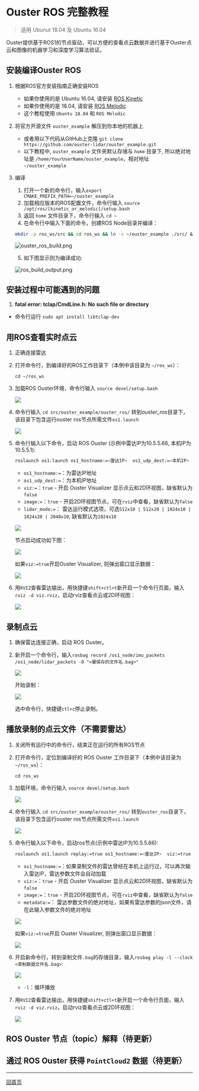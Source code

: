 # Ouster ROS 完整教程
> 适用 Ubunut 18.04 及 Ubuntu 16.04

Ouster提供基于ROS1的节点驱动，可以方便的查看点云数据并进行基于Ouster点云和图像的机器学习和深度学习算法验证。


## 安装编译Ouster ROS

1. 根据ROS官方安装指南正确安装ROS
    - 如果你使用的是 Ubuntu 16.04, 请安装 [ROS Kinetic](http://wiki.ros.org/kinetic/Installation/Ubuntu)
    - 如果你使用的是 18.04, 请安装 [ROS Melodic](http://wiki.ros.org/melodic/Installation/Ubuntu)
    - 这个教程使用 `Ubuntu 18.04` 和 `ROS Melodic` 

2. 将官方开源文件 `ouster_example` 解压到你本地的机器上
    - 或者用以下代码从GitHub上克隆 `git clone https://github.com/ouster-lidar/ouster_example.git`
    - 以下教程中, `ouster_example` 文件夹默认存储与 `home` 目录下, 所以绝对地址是 `/home/YourUserName/ouster_example`，相对地址 `~/ouster_example`

3. 编译
    1. 打开一个新的命令行，输入`export CMAKE_PREFIX_PATH=~/ouster_example`
    2. 加载相应版本的ROS配置文件，命令行输入 `source /opt/ros/[kinetic_or_melodic]/setup.bash` 
    3. 返回 `home` 文件目录下，命令行输入 `cd ~`
    4. 在命令行中输入下面的命令，创建ROS Node目录并编译：
	
	```bash
	mkdir -p ros_ws/src && cd ros_ws && ln -s ~/ouster_example ./src/ && catkin_make -DCMAKE_BUILD_TYPE=Release
	```
	
	![ouster_ros_build.png](./imgs/ouster_ros_build.png)
	
    5. 如下图显示则为编译成功:

	![ros_build_output.png](./imgs/ouster_ros_build_success.png)

## 安装过程中可能遇到的问题
1. **fatal error: tclap/CmdLine.h: No such file or directory**
- 命令行运行 `sudo apt install libtclap-dev`

## 用ROS查看实时点云

1. 正确连接雷达

2. 打开命令行，到编译好的ROS工作目录下（本例中该目录为 `~/ros_ws`）：

	```
	cd ~/ros_ws
	```
3. 加载ROS Ouster环境，命令行输入 `source devel/setup.bash`

	![](./imgs/load_ros_env.png)
	
4. 命令行输入 `cd src/ouster_example/ouster_ros/` 转到*ouster_ros*目录下，该目录下包含运行ouster ros节点所需文件`os1.launch`

	![](./imgs/os1_launch.png)
	
5. 命令行输入以下命令，启动 ROS Ouster (示例中雷达IP为10.5.5.66, 本机IP为10.5.5.1):

	```bash
	roslaunch os1.launch os1_hostname:=<雷达IP>  os1_udp_dest:=<本机IP>  viz:=true image:=true
	```
	- `os1_hostname:=`：为雷达IP地址
	- `os1_udp_dest:=`：为本机IP地址
	- `viz:=`：`true` - 开启 Ouster Visualizer 显示点云和2D环视图，缺省默认为`false`
	- `image:=`：`true` - 开启2D环视图节点，可在`rviz`中查看，缺省默认为`false`
	- `lidar_mode:=`： 雷达运行模式选项，可选`512x10 | 512x20 | 1024x10 | 1024x20 | 2048x10`, 缺省默认为`1024x10`
	
	![](./imgs/roslaunch_command.png)
	
	节点启动成功如下图：
	
	![](./imgs/rosnode_start.png)
	
	如果`viz:=true`开启Ouster Visualizer, 则弹出窗口显示数据：
	
	![](./imgs/ros_viz_success.png)
	
6. 用`RVIZ`查看雷达输出，用快捷键`shift+ctl+t`新开启一个命令行页面，输入`rviz -d viz.rviz`，启动rviz查看点云或2D环视图：

	![](./imgs/rviz_success.png)
	
## 录制点云

1. 确保雷达连接正确，启动 ROS Ouster。
2. 新开启一个命令行，输入`rosbag record /os1_node/imu_packets /os1_node/lidar_packets -O "<要保存的文件名.bag>"`

	![](./imgs/rosbag_record.png)
	
	开始录制：
	
	![](./imgs/recording.png)
	
	选中命令行，快捷键`ctl+c`停止录制。
	
## 播放录制的点云文件（不需要雷达）

1. 关闭所有运行中的命令行，结束正在运行的所有ROS节点
2. 打开命令行，定位到编译好的 ROS Ouster 工作目录下（本例中该目录为 `~/ros_ws`）：

	```
	cd ros_ws
	```
3. 加载环境，命令行输入 `source devel/setup.bash`

	![](./imgs/load_ros_env.png)
	
4. 命令行输入 `cd src/ouster_example/ouster_ros/` 转到`ouster_ros`目录下，该目录下包含运行ouster ros节点所需文件`os1.launch`

	![](./imgs/os1_launch.png)
	
5. 命令行输入以下命令，启动ros节点(示例中雷达IP为10.5.5.66):

	```bash
	roslaunch os1.launch replay:=true os1_hostname:=<雷达IP>  viz:=true image:=true
	```
	- `os1_hostname:=`：如果录制文件的雷达曾经在本机上运行过，可以再次输入雷达IP，雷达参数文件会自动加载
	- `viz:=`：`true` - 开启 Ouster Visualizer 显示点云和2D环视图，缺省默认为`false`
	- `image:=`：`true` - 开启2D环视图节点，可在`rviz`中查看，缺省默认为`false`
	- `metadata:=`： 雷达参数文件的绝对地址，如果有雷达参数的json文件，请在此输入参数文件的绝对地址
	
	![](./imgs/rosode_run.png)

	如果`viz:=true`开启 Ouster Visualizer, 则弹出窗口显示数据：
	
	![](./imgs/rosnode_viz.png)
	
6. 开启新命令行，转到录制文件`.bag`的存储目录，输入`rosbag play -l --clock <录制数据文件名.bag>`:
	
	![](./imgs/rosbag_play.png)
	- `-l`：循环播放

7. 用`RVIZ`查看雷达输出，用快捷键`shift+ctl+t`新开启一个命令行页面，输入`rviz -d viz.rviz`，启动rviz查看点云或2D环视图：

	![](./imgs/start_rviz.png)

## ROS Ouster 节点（topic）解释（待更新）

## 通过 ROS Ouster 获得 `PointCloud2` 数据（待更新）

---
[回首页](#main)
